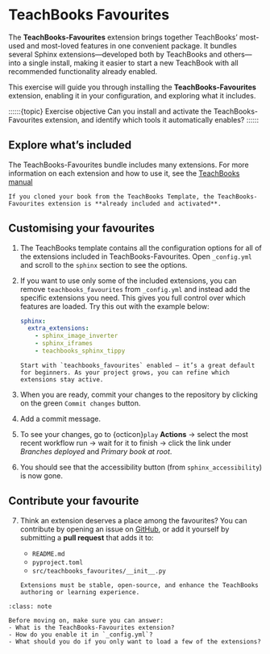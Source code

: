 # TeachBooks Favourites

The **TeachBooks-Favourites** extension brings together TeachBooks’ most-used and most-loved features in one convenient package. It bundles several Sphinx extensions—developed both by TeachBooks and others—into a single install, making it easier to start a new TeachBook with all recommended functionality already enabled.

This exercise will guide you through installing the **TeachBooks-Favourites** extension, enabling it in your configuration, and exploring what it includes.

::::::{topic} Exercise objective
Can you install and activate the TeachBooks-Favourites extension, and identify which tools it automatically enables?
::::::

## Explore what’s included

The TeachBooks-Favourites bundle includes many extensions. For more information on each extension and how to use it, see the [TeachBooks manual](https://teachbooks.io/manual/features/favourites.html#)

```{note}
If you cloned your book from the TeachBooks Template, the TeachBooks-Favourites extension is **already included and activated**.
```

## Customising your favourites

1. The TeachBooks template contains all the configuration options for all of the extensions included in TeachBooks-Favourites. Open `_config.yml` and scroll to the `sphinx` section to see the options.

2. If you want to use only some of the included extensions, you can remove `teachbooks_favourites` from `_config.yml` and instead add the specific extensions you need. This gives you full control over which features are loaded. Try this out with the example below:

    ```yaml
    sphinx:
      extra_extensions:
        - sphinx_image_inverter
        - sphinx_iframes
        - teachbooks_sphinx_tippy
    ```

    ```{tip}
    Start with `teachbooks_favourites` enabled — it’s a great default for beginners. As your project grows, you can refine which extensions stay active.
    ```

3. When you are ready, commit your changes to the repository by clicking on the green `Commit changes` button.

4. Add a commit message.

5. To see your changes, go to {octicon}`play` **Actions** → select the most recent workflow run → wait for it to finish → click the link under *Branches deployed* and *Primary book at root*.

6. You should see that the accessibility button (from `sphinx_accessibility`) is now gone.

## Contribute your favourite

7. Think an extension deserves a place among the favourites? You can contribute by opening an issue on [GitHub](https://github.com/TeachBooks/TeachBooks-Favourites), or add it yourself by submitting a **pull request** that adds it to:

    - `README.md`
    - `pyproject.toml`
    - `src/teachbooks_favourites/__init__.py`

    ```{note}
    Extensions must be stable, open-source, and enhance the TeachBooks authoring or learning experience.
    ```

```{admonition} Check your understanding
:class: note

Before moving on, make sure you can answer:
- What is the TeachBooks-Favourites extension?  
- How do you enable it in `_config.yml`?  
- What should you do if you only want to load a few of the extensions?  
```
